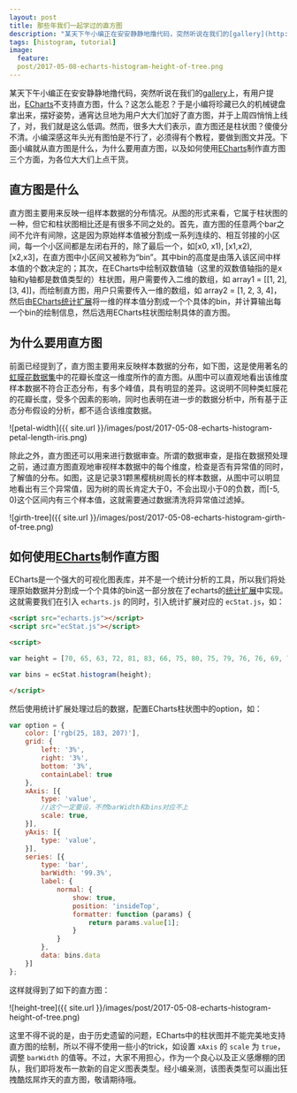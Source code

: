 ```yaml
---
layout: post
title: 那些年我们一起学过的直方图
description: "某天下午小编正在安安静静地撸代码，突然听说在我们的[gallery](http://gallery.echartsjs.com/explore.html#sort=rank~timeframe=all~author=all)上，有用户提出，[ECharts](http://echarts.baidu.com/index.html)不支持直方图，什么？这怎么能忍？于是小编将珍藏已久的机械键盘拿出来，摆好姿势，通宵达旦地为用户大大们加好了直方图，并于上周四悄悄上线了，对，我们就是这么低调。然而，很多大大们表示，直方图还是柱状图？傻傻分不清。小编深感这年头光有图怕是不行了，必须得有个教程，要做到图文并茂。下面小编就从直方图是什么，为什么要用直方图，以及如何使用[ECharts](http://echarts.baidu.com/index.html)制作直方图三个方面，为各位大大们上点干货。"
tags: [histogram, tutorial]
image:
  feature:
  post/2017-05-08-echarts-histogram-height-of-tree.png
---
```


某天下午小编正在安安静静地撸代码，突然听说在我们的[gallery](http://gallery.echartsjs.com/explore.html#sort=rank~timeframe=all~author=all)上，有用户提出，[ECharts](http://echarts.baidu.com/index.html)不支持直方图，什么？这怎么能忍？于是小编将珍藏已久的机械键盘拿出来，摆好姿势，通宵达旦地为用户大大们加好了直方图，并于上周四悄悄上线了，对，我们就是这么低调。然而，很多大大们表示，直方图还是柱状图？傻傻分不清。小编深感这年头光有图怕是不行了，必须得有个教程，要做到图文并茂。下面小编就从直方图是什么，为什么要用直方图，以及如何使用[ECharts](http://echarts.baidu.com/index.html)制作直方图三个方面，为各位大大们上点干货。

## 直方图是什么

直方图主要用来反映一组样本数据的分布情况。从图的形式来看，它属于柱状图的一种，但它和柱状图相比还是有很多不同之处的。首先，直方图的任意两个bar之间不允许有间隙，这是因为原始样本值被分割成一系列连续的、相互邻接的小区间，每一个小区间都是左闭右开的，除了最后一个，如[x0, x1), [x1,x2), [x2,x3]，在直方图中小区间又被称为“bin”。其中bin的高度是由落入该区间中样本值的个数决定的；其次，在ECharts中绘制双数值轴（这里的双数值轴指的是x轴和y轴都是数值类型的）柱状图，用户需要传入二维的数组，如 array1 = [[1, 2], [3, 4]]，而绘制直方图，用户只需要传入一维的数组，如 array2 = [1, 2, 3, 4]，然后由[ECharts统计扩展](https://github.com/ecomfe/echarts-stat)将一维的样本值分割成一个个具体的bin，并计算输出每一个bin的绘制信息，然后选用ECharts柱状图绘制具体的直方图。

## 为什么要用直方图

前面已经提到了，直方图主要用来反映样本数据的分布，如下图，这是使用著名的[虹膜花数据集](https://en.wikipedia.org/wiki/Iris_flower_data_set)中的花瓣长度这一维度所作的直方图。从图中可以直观地看出该维度样本数据不符合正态分布，有多个峰值，具有明显的差异。这说明不同种类虹膜花的花瓣长度，受多个因素的影响，同时也表明在进一步的数据分析中，所有基于正态分布假设的分析，都不适合该维度数据。

![petal-width]({{ site.url }}/images/post/2017-05-08-echarts-histogram-petal-length-iris.png)

除此之外，直方图还可以用来进行数据审查。所谓的数据审查，是指在数据预处理之前，通过直方图直观地审视样本数据中的每个维度，检查是否有异常值的同时，了解值的分布。如图，这是记录31颗黑樱桃树周长的样本数据，从图中可以明显地看出有三个异常值，因为树的周长肯定大于0，不会出现小于0的负数，而[-5, 0)这个区间内有三个样本值，这就需要通过数据清洗将异常值过滤掉。

![girth-tree]({{ site.url }}/images/post/2017-05-08-echarts-histogram-girth-of-tree.png)

## 如何使用[ECharts](http://echarts.baidu.com/index.html)制作直方图

ECharts是一个强大的可视化图表库，并不是一个统计分析的工具，所以我们将处理原始数据并分割成一个个具体的bin这一部分放在了echarts的[统计扩展](https://github.com/ecomfe/echarts-stat)中实现。这就需要我们在引入 `echarts.js` 的同时，引入统计扩展对应的 `ecStat.js`，如：

```html
<script src="echarts.js"></script>
<script src="ecStat.js"></script>

<script>

var height = [70, 65, 63, 72, 81, 83, 66, 75, 80, 75, 79, 76, 76, 69, 75, 74, 85, 86, 71, 64, 78, 80, 74, 72, 77, 81, 82, 80, 80, 80, 87];

var bins = ecStat.histogram(height);

</script>
```
然后使用统计扩展处理过后的数据，配置ECharts柱状图中的option，如：

```js
var option = {
    color: ['rgb(25, 183, 207)'],
    grid: {
        left: '3%',
        right: '3%',
        bottom: '3%',
        containLabel: true
    },
    xAxis: [{
        type: 'value',
        //这个一定要设，不然barWidth和bins对应不上
        scale: true, 
    }],
    yAxis: [{
        type: 'value',
    }],
    series: [{
        type: 'bar',
        barWidth: '99.3%',
        label: {
            normal: {
                show: true,
                position: 'insideTop',
                formatter: function (params) {
                    return params.value[1];
                }
            }
        },
        data: bins.data
    }]
};

```
这样就得到了如下的直方图：

![height-tree]({{ site.url }}/images/post/2017-05-08-echarts-histogram-height-of-tree.png)

这里不得不说的是，由于历史遗留的问题，ECharts中的柱状图并不能完美地支持直方图的绘制，所以不得不使用一些小的trick，如设置 `xAxis` 的 `scale` 为 `true`，调整 `barWidth` 的值等。不过，大家不用担心，作为一个良心以及正义感爆棚的团队，我们即将发布一款新的自定义图表类型。经小编亲测，该图表类型可以画出狂拽酷炫屌炸天的直方图，敬请期待哦。



